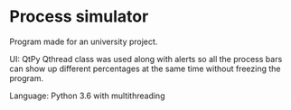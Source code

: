 # Process simulator
Program made for an university project.

UI: QtPy
Qthread class was used along with alerts so all the process bars can show up different percentages at the same time without freezing the program.

Language: Python 3.6 with multithreading
